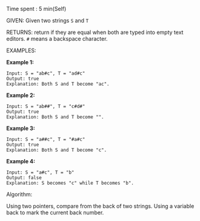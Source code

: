 Time spent :  5 min(Self)

GIVEN: Given two strings `S` and `T`

RETURNS: return if they are equal when both are typed into empty text editors. `#` means a backspace character.

EXAMPLES:

**Example 1:**

```
Input: S = "ab#c", T = "ad#c"
Output: true
Explanation: Both S and T become "ac".
```

**Example 2:**

```
Input: S = "ab##", T = "c#d#"
Output: true
Explanation: Both S and T become "".
```

**Example 3:**

```
Input: S = "a##c", T = "#a#c"
Output: true
Explanation: Both S and T become "c".
```

**Example 4:**

```
Input: S = "a#c", T = "b"
Output: false
Explanation: S becomes "c" while T becomes "b".
```

Algorithm:

Using two pointers, compare from the back of two strings. Using a variable back to mark the current back number.